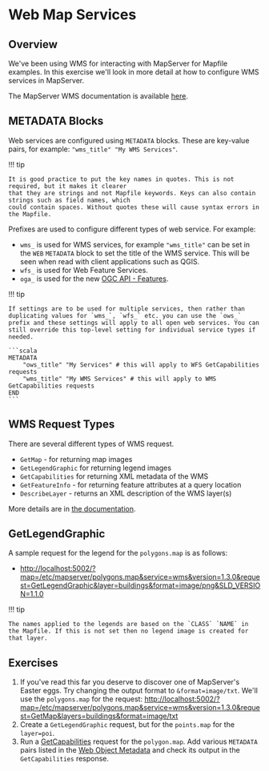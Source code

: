 # Web Map Services

## Overview

We've been using WMS for interacting with MapServer for Mapfile examples. In this exercise we'll look in more detail at how to configure WMS services in MapServer.

The MapServer WMS documentation is available [here](https://www.mapserver.org/ogc/wms_server.html). 

## METADATA Blocks

Web services are configured using `METADATA` blocks. These are key-value pairs, for example: `"wms_title" "My WMS Services"`.

!!! tip

    It is good practice to put the key names in quotes. This is not required, but it makes it clearer
    that they are strings and not Mapfile keywords. Keys can also contain strings such as field names, which
    could contain spaces. Without quotes these will cause syntax errors in the Mapfile.

Prefixes are used to configure different types of web service. For example:

- `wms_` is used for WMS services, for example `"wms_title"` can be set in the `WEB` `METADATA` block to set the title of the WMS service. This will be seen when read with client applications such as QGIS. 
- `wfs_` is used for Web Feature Services.
- `oga_` is used for the new [OGC API - Features](ogcapi-features.md). 

!!! tip

    If settings are to be used for multiple services, then rather than duplicating values for `wms_`, `wfs_` etc. you can use the `ows_` prefix and these settings will apply to all open web services. You can still override this top-level setting for individual service types if needed.

    ```scala
    METADATA
        "ows_title" "My Services" # this will apply to WFS GetCapabilities requests
        "wms_title" "My WMS Services" # this will apply to WMS GetCapabilities requests
    END
    ```

## WMS Request Types

There are several different types of WMS request. 

- `GetMap` - for returning map images
- `GetLegendGraphic` for returning legend images
- `GetCapabilities` for returning XML metadata of the WMS
- `GetFeatureInfo` - for returning feature attributes at a query location
- `DescribeLayer` - returns an XML description of the WMS layer(s)

More details are in [the documentation](https://www.mapserver.org/ogc/wms_server.html#how-does-a-wms-work). 

## GetLegendGraphic

A sample request for the legend for the `polygons.map` is as follows:

- <http://localhost:5002/?map=/etc/mapserver/polygons.map&service=wms&version=1.3.0&request=GetLegendGraphic&layer=buildings&format=image/png&SLD_VERSION=1.1.0>

!!! tip

    The names applied to the legends are based on the `CLASS` `NAME` in the Mapfile. If this is not set then no legend image is created for that layer.

<!--
## Output Image Formats

+ webp
-->

## Exercises

1. If you've read this far you deserve to discover one of MapServer's Easter eggs. Try changing the output format to `&format=image/txt`. We'll use the `polygons.map` for the request: <http://localhost:5002/?map=/etc/mapserver/polygons.map&service=wms&version=1.3.0&request=GetMap&layers=buildings&format=image/txt>
2. Create a `GetLegendGraphic` request, but for the `points.map` for the `layer=poi`.
3. Run a [GetCapabilities](http://localhost:5002/?map=/etc/mapserver/polygons.map&service=wms&version=1.3.0&request=GetCapabilities) request for the `polygon.map`. 
   Add various `METADATA` pairs listed in the [Web Object Metadata](https://mapserver.org/ogc/wms_server.html#web-object-metadata) and check its output
   in the `GetCapabilities` response.

